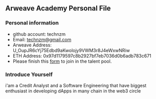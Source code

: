 ## Arweave Academy Personal File

### Personal information

- github account: technzm  
- Email: technzm@gmail.com  
- Arweave Address: U_OupJR6cYj75Edbd9aKwolojy9VWM3r8J4eWxwNRiw
- ETH Address: 0x97d1179597c8b2927bf7eb7036d0b6adb783c671
- Please finish this [form](https://docs.google.com/forms/d/e/1FAIpQLSfWA5fIIcBgmRppm3jNz5vmf9Mai_QMVil-2pO4r7YKn_Zhtw/viewform?usp=sf_link) to join in the talent pool.

### Introduce Yourself
 i'am a Credit Analyst and a Software Engineering that have biggest enthusiast in developing dApps in many chain in the web3 circle
